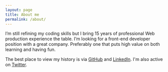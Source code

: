 ```yaml
---
layout: page
title: About me
permalink: /about/
---
```


I’m still refining my coding skills but I bring 15 years of professional Web production experience the table. I’m looking for a front-end developer position with a great company. Preferably one that puts high value on both learning and having fun.

The best place to view my history is via <a href="https://github.com/cpoff">GitHub</a>
and <a href="https://www.linkedin.com/in/cpoff">LinkedIn</a>. I'm also active on <a href="http://www.twitter.com/cpoff">Twitter</a>.

